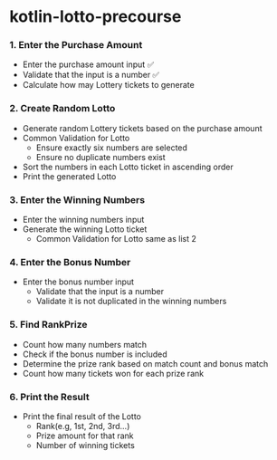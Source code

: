 # kotlin-lotto-precourse

### 1. Enter the Purchase Amount
- Enter the purchase amount input ✅
- Validate that the input is a number ✅
- Calculate how may Lottery tickets to generate

### 2. Create Random Lotto
- Generate random Lottery tickets based on the purchase amount
- Common Validation for Lotto
    - Ensure exactly six numbers are selected
    - Ensure no duplicate numbers exist
- Sort the numbers in each Lotto ticket in ascending order
- Print the generated Lotto

### 3. Enter the Winning Numbers
- Enter the winning numbers input
- Generate the winning Lotto ticket
    - Common Validation for Lotto same as list 2

### 4. Enter the Bonus Number
- Enter the bonus number input
    - Validate that the input is a number
    - Validate it is not duplicated in the winning numbers

### 5. Find RankPrize
- Count how many numbers match
- Check if the bonus number is included
- Determine the prize rank based on match count and bonus match
- Count how many tickets won for each prize rank

### 6. Print the Result
- Print the final result of the Lotto
    - Rank(e.g, 1st, 2nd, 3rd...)
    - Prize amount for that rank
    - Number of winning tickets